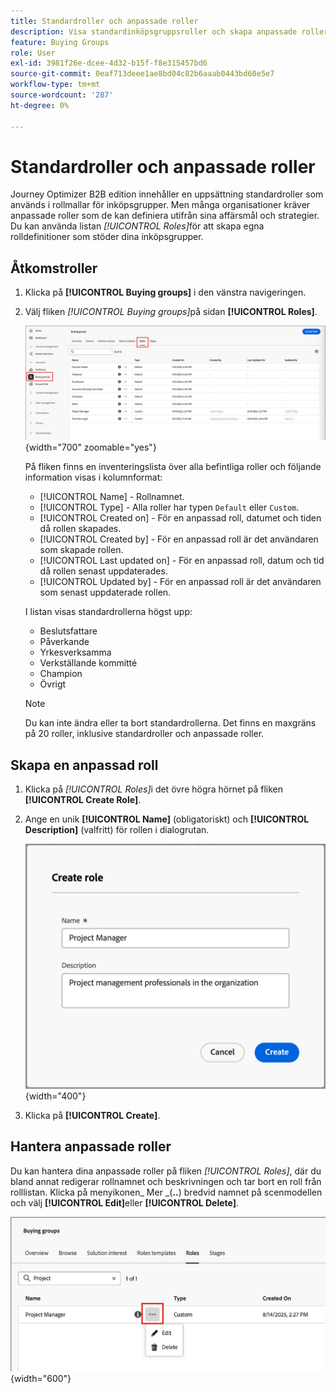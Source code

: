 ```yaml
---
title: Standardroller och anpassade roller
description: Visa standardinköpsgruppsroller och skapa anpassade roller - redigera, ta bort och konfigurera rolldefinitioner för ditt företag i Journey Optimizer B2B edition.
feature: Buying Groups
role: User
exl-id: 3981f26e-dcee-4d32-b15f-f8e315457bd6
source-git-commit: 0eaf713deee1ae8bd04c82b6aaab0443bd60e5e7
workflow-type: tm+mt
source-wordcount: '287'
ht-degree: 0%

---
```


# Standardroller och anpassade roller

Journey Optimizer B2B edition innehåller en uppsättning standardroller som används i rollmallar för inköpsgrupper. Men många organisationer kräver anpassade roller som de kan definiera utifrån sina affärsmål och strategier. Du kan använda listan _[!UICONTROL Roles]_&#x200B;för att skapa egna rolldefinitioner som stöder dina inköpsgrupper.

## Åtkomstroller

1. Klicka på **[!UICONTROL Buying groups]** i den vänstra navigeringen.

1. Välj fliken _[!UICONTROL Buying groups]_&#x200B;på sidan **[!UICONTROL Roles]**.

   ![Fliken Roller](./assets/roles-tab.png){width="700" zoomable="yes"}

   På fliken finns en inventeringslista över alla befintliga roller och följande information visas i kolumnformat:

   * [!UICONTROL Name] - Rollnamnet.
   * [!UICONTROL Type] - Alla roller har typen `Default` eller `Custom`.
   * [!UICONTROL Created on] - För en anpassad roll, datumet och tiden då rollen skapades.
   * [!UICONTROL Created by] - För en anpassad roll är det användaren som skapade rollen.
   * [!UICONTROL Last updated on] - För en anpassad roll, datum och tid då rollen senast uppdaterades.
   * [!UICONTROL Updated by] - För en anpassad roll är det användaren som senast uppdaterade rollen.

   I listan visas standardrollerna högst upp:

   * Beslutsfattare
   * Påverkande
   * Yrkesverksamma
   * Verkställande kommitté
   * Champion
   * Övrigt

   >[!NOTE]
   >
   >Du kan inte ändra eller ta bort standardrollerna. Det finns en maxgräns på 20 roller, inklusive standardroller och anpassade roller.

## Skapa en anpassad roll

1. Klicka på _[!UICONTROL Roles]_&#x200B;i det övre högra hörnet på fliken **[!UICONTROL Create Role]**.

1. Ange en unik **[!UICONTROL Name]** (obligatoriskt) och **[!UICONTROL Description]** (valfritt) för rollen i dialogrutan.

   ![Dialogrutan Skapa roll](./assets/roles-create-dialog.png){width="400"}

1. Klicka på **[!UICONTROL Create]**.

## Hantera anpassade roller

Du kan hantera dina anpassade roller på fliken _[!UICONTROL Roles]_, där du bland annat redigerar rollnamnet och beskrivningen och tar bort en roll från rolllistan. Klicka på menyikonen_ Mer _(**..**) bredvid namnet på scenmodellen och välj **[!UICONTROL Edit]**&#x200B;eller **[!UICONTROL Delete]**.

![Redigera eller ta bort en anpassad roll](./assets/roles-more-menu.png){width="600"}
